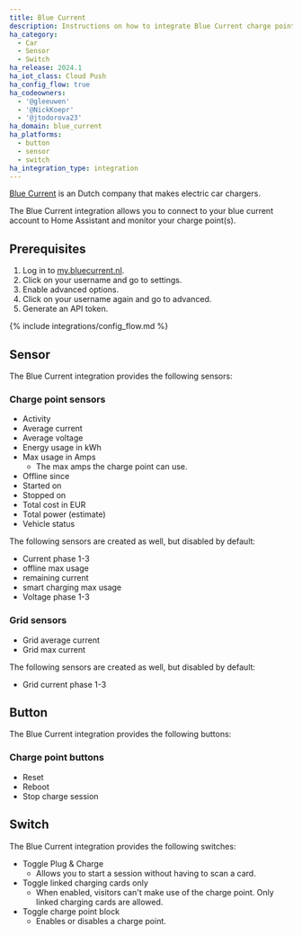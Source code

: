 ```yaml
---
title: Blue Current
description: Instructions on how to integrate Blue Current charge points within Home Assistant.
ha_category:
  - Car
  - Sensor
  - Switch
ha_release: 2024.1
ha_iot_class: Cloud Push
ha_config_flow: true
ha_codeowners:
  - '@gleeuwen'
  - '@NickKoepr'
  - '@jtodorova23'
ha_domain: blue_current
ha_platforms:
  - button
  - sensor
  - switch
ha_integration_type: integration
---
```


[Blue Current](https://www.bluecurrent.nl/) is an Dutch company that makes electric car chargers.

The Blue Current integration allows you to connect to your blue current account to Home Assistant and monitor your charge point(s).

## Prerequisites

1. Log in to [my.bluecurrent.nl](https://my.bluecurrent.nl/).
2. Click on your username and go to settings.
3. Enable advanced options.
4. Click on your username again and go to advanced.
5. Generate an API token.

{% include integrations/config_flow.md %}

## Sensor

The Blue Current integration provides the following sensors:

### Charge point sensors

- Activity
- Average current
- Average voltage
- Energy usage in kWh
- Max usage in Amps
  - The max amps the charge point can use.
- Offline since
- Started on
- Stopped on
- Total cost in EUR
- Total power (estimate)
- Vehicle status

The following sensors are created as well, but disabled by default:

- Current phase 1-3
- offline max usage
- remaining current
- smart charging max usage
- Voltage phase 1-3

### Grid sensors

- Grid average current
- Grid max current

The following sensors are created as well, but disabled by default:

- Grid current phase 1-3

## Button

The Blue Current integration provides the following buttons:

### Charge point buttons

- Reset
- Reboot
- Stop charge session

## Switch

The Blue Current integration provides the following switches:

- Toggle Plug & Charge
  - Allows you to start a session without having to scan a card.
- Toggle linked charging cards only
  - When enabled, visitors can't make use of the charge point. Only linked charging cards are allowed.
- Toggle charge point block
  - Enables or disables a charge point.
